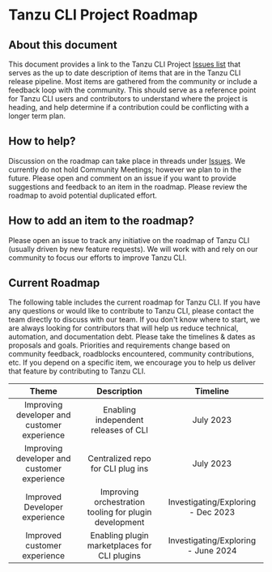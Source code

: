 # Tanzu CLI Project Roadmap

## About this document

This document provides a link to the Tanzu CLI Project
[Issues list](https://github.com/vmware-tanzu/tanzu-cli/issues) that serves
as the up to date description of items that are in the Tanzu CLI release
pipeline. Most items are gathered from the community or include a feedback loop
with the community. This should serve as a reference point for Tanzu CLI users
and contributors to understand where the project is heading, and help determine
if a contribution could be conflicting with a longer term plan.

## How to help?

Discussion on the roadmap can take place in threads under
[Issues](https://github.com/vmware-tanzu/tanzu-cli/issues). We currently
do not hold Community Meetings; however we plan to in the future. Please open
and comment on an issue if you want to provide suggestions and feedback to an
item in the roadmap. Please review the roadmap to avoid potential duplicated
effort.

## How to add an item to the roadmap?

Please open an issue to track any initiative on the roadmap of Tanzu CLI
(usually driven by new feature requests). We will work with and rely on our
community to focus our efforts to improve Tanzu CLI.

## Current Roadmap

The following table includes the current roadmap for Tanzu CLI. If you have any
questions or would like to contribute to Tanzu CLI, please contact the team
directly to discuss with our team. If you don't know where to start, we are
always looking for contributors that will help us reduce technical, automation,
and documentation debt. Please take the timelines & dates as proposals and
goals. Priorities and requirements change based on community feedback,
roadblocks encountered, community contributions, etc. If you depend on a
specific item, we encourage you to help us deliver that feature by contributing
to Tanzu CLI.

|     Theme                                   | Description                               |        Timeline                     |
|:-------------------------------------------:|:-----------------------------------------:|:-----------------------------------:|
| Improving developer and customer experience | Enabling independent releases of CLI      | July 2023                           |
| Improving developer and customer experience | Centralized repo for CLI plug ins         | July 2023                           |
| Improved Developer experience  | Improving orchestration tooling for plugin development | Investigating/Exploring - Dec 2023  |
| Improved customer experience   | Enabling plugin marketplaces for CLI plugins           | Investigating/Exploring - June 2024 |
